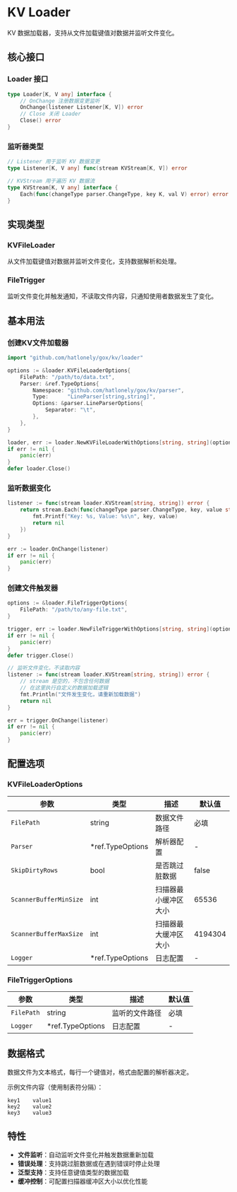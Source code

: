 # KV Loader

KV 数据加载器，支持从文件加载键值对数据并监听文件变化。

## 核心接口

### Loader 接口
```go
type Loader[K, V any] interface {
    // OnChange 注册数据变更监听
    OnChange(listener Listener[K, V]) error
    // Close 关闭 Loader
    Close() error
}
```

### 监听器类型
```go
// Listener 用于监听 KV 数据变更
type Listener[K, V any] func(stream KVStream[K, V]) error

// KVStream 用于遍历 KV 数据流
type KVStream[K, V any] interface {
    Each(func(changeType parser.ChangeType, key K, val V) error) error
}
```

## 实现类型

### KVFileLoader
从文件加载键值对数据并监听文件变化，支持数据解析和处理。

### FileTrigger  
监听文件变化并触发通知，不读取文件内容，只通知使用者数据发生了变化。

## 基本用法

### 创建KV文件加载器

```go
import "github.com/hatlonely/gox/kv/loader"

options := &loader.KVFileLoaderOptions{
    FilePath: "/path/to/data.txt",
    Parser: &ref.TypeOptions{
        Namespace: "github.com/hatlonely/gox/kv/parser",
        Type:      "LineParser[string,string]",
        Options: &parser.LineParserOptions{
            Separator: "\t",
        },
    },
}

loader, err := loader.NewKVFileLoaderWithOptions[string, string](options)
if err != nil {
    panic(err)
}
defer loader.Close()
```

### 监听数据变化

```go
listener := func(stream loader.KVStream[string, string]) error {
    return stream.Each(func(changeType parser.ChangeType, key, value string) error {
        fmt.Printf("Key: %s, Value: %s\n", key, value)
        return nil
    })
}

err := loader.OnChange(listener)
if err != nil {
    panic(err)
}
```

### 创建文件触发器

```go
options := &loader.FileTriggerOptions{
    FilePath: "/path/to/any-file.txt",
}

trigger, err := loader.NewFileTriggerWithOptions[string, string](options)
if err != nil {
    panic(err)
}
defer trigger.Close()

// 监听文件变化，不读取内容
listener := func(stream loader.KVStream[string, string]) error {
    // stream 是空的，不包含任何数据
    // 在这里执行自定义的数据加载逻辑
    fmt.Println("文件发生变化，请重新加载数据")
    return nil
}

err = trigger.OnChange(listener)
if err != nil {
    panic(err)
}
```

## 配置选项

### KVFileLoaderOptions

| 参数 | 类型 | 描述 | 默认值 |
|------|------|------|--------|
| `FilePath` | string | 数据文件路径 | 必填 |
| `Parser` | *ref.TypeOptions | 解析器配置 | - |
| `SkipDirtyRows` | bool | 是否跳过脏数据 | false |
| `ScannerBufferMinSize` | int | 扫描器最小缓冲区大小 | 65536 |
| `ScannerBufferMaxSize` | int | 扫描器最大缓冲区大小 | 4194304 |
| `Logger` | *ref.TypeOptions | 日志配置 | - |

### FileTriggerOptions

| 参数 | 类型 | 描述 | 默认值 |
|------|------|------|--------|
| `FilePath` | string | 监听的文件路径 | 必填 |
| `Logger` | *ref.TypeOptions | 日志配置 | - |

## 数据格式

数据文件为文本格式，每行一个键值对，格式由配置的解析器决定。

示例文件内容（使用制表符分隔）：
```
key1	value1
key2	value2
key3	value3
```

## 特性

- **文件监听**：自动监听文件变化并触发数据重新加载
- **错误处理**：支持跳过脏数据或在遇到错误时停止处理  
- **泛型支持**：支持任意键值类型的数据加载
- **缓冲控制**：可配置扫描器缓冲区大小以优化性能